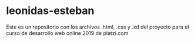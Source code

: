 # leonidas-esteban
Este es un repositorio con los archivos .html, .css y .xd del proyecto para el curso de desarrollo web online 2019 de platzi.com
